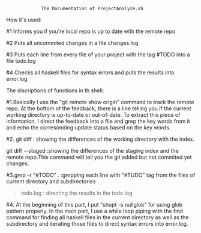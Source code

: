                  The Documentation of ProjectAnalyze.sh
How it's used:

#1 Informs you if you're local repo is up to date with the remote repo

#2 Puts all uncommited changes in a file changes.log 

#3 Puts each line from every file of your project with the tag #TODO into a file todo.log

#4 Checks all haskell files for syntax errors and puts the results into error.log

The discriptions of functions in th shell:

#1.Basically I use the "git remote show origin" command to track the remote repo. At the bottom of the feedback, there is a line telling you if the current working directory is up-to-date or out-of-date. To extract this piece of information, I direct the feedback into a file and grep the key words from it and echo the corresonding update status based on the key words.


#2.
git diff : showing the differences of the working directory with the index.

git diff --staged :showing the differences of the staging index and the remote repo.This command will tell you the git added but not commited yet changes.


#3.grep -r "#TODO" . :grepping each line with "#TUDO" tag from the files of current directory and subdirectories
   > todo.log : directing the results in the todo.log

#4. At the beginning of this part, I put "shopt -s nullglob" for using glob pattern properly. In the main part, I use a while loop piping with the find command for finding all haskell files in the current directory as well as the subdirectory and iterating those files to direct syntax errors into error.log.

